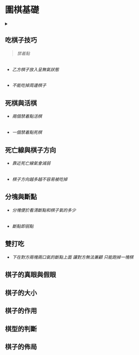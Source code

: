# 圍棋基礎

 <details>
 <summary>     </summary>

## 棋子的氣

-   ######  直線相鄰的交叉點就是氣 

</details>

## 吃棋子技巧

>   ###### 禁着點  

-  ######  乙方棋子放入呈無氣狀態  

-  ######  不能吃掉周邊棋子 

## 死棋與活棋 

-  ######  兩個禁着點活棋 

-  ######  一個禁着點死棋

## 死亡線與棋子方向

-  ######  靠近死亡線氣會減弱

-  ######  棋子方向越多越不容易被吃掉

## 分塊與斷點

-  ###### 分塊便於看清斷點和棋子氣的多少

-  ######  斷點即弱點

## 雙打吃

-  ###### 下在對方兩塊兩口氣的斷點上面 讓對方無法兼顧 只能跑掉一塊棋

## 棋子的真眼與假眼

## 棋子的大小

## 棋子的作用

## 棋型的判斷

## 棋子的佈局




